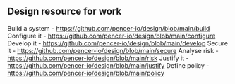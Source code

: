 Design resource for work
------------------------

Build a system - https://github.com/pencer-io/design/blob/main/build
Configure it - https://github.com/pencer-io/design/blob/main/configure
Develop it - https://github.com/pencer-io/design/blob/main/develop
Secure it - https://github.com/pencer-io/design/blob/main/secure
Analyse risk - https://github.com/pencer-io/design/blob/main/risk
Justify it - https://github.com/pencer-io/design/blob/main/justify
Define policy - https://github.com/pencer-io/design/blob/main/policy
